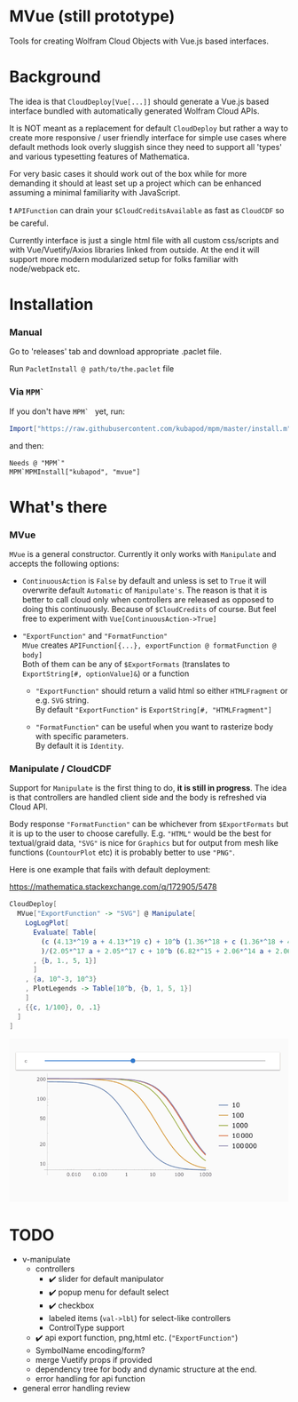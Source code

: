 # MVue (still prototype)

Tools for creating Wolfram Cloud Objects with Vue.js based interfaces.

# Background

The idea is that `CloudDeploy[Vue[...]]` should generate a Vue.js based interface bundled with automatically generated Wolfram Cloud APIs.

It is NOT meant as a replacement for default `CloudDeploy` but rather a way to create more responsive / user friendly interface for simple use cases where default methods look overly sluggish since they need to support all 'types' and various typesetting features of Mathematica.

For very basic cases it should work out of the box while for more demanding it should at least set up a project which can be enhanced assuming a minimal familiarity with JavaScript.

:exclamation: `APIFunction` can drain your `$CloudCreditsAvailable` as fast as `CloudCDF` so be careful.

Currently interface is just a single html file with all custom css/scripts and with Vue/Vuetify/Axios libraries linked from outside. At the end it will support more modern modularized setup for folks familiar with node/webpack etc.  
 
# Installation
 
### Manual
 
   Go to 'releases' tab and download appropriate .paclet file.
    
   Run `PacletInstall @ path/to/the.paclet` file
   
### Via ``MPM` ``
   
If you don't have ``MPM` `` yet, run:
   
```Mathematica
Import["https://raw.githubusercontent.com/kubapod/mpm/master/install.m"]
```

   
and then:
   
    Needs @ "MPM`"    
    MPM`MPMInstall["kubapod", "mvue"]
 
# What's there 

 ### MVue
 
 `MVue` is a general constructor. Currently it only works with `Manipulate` and accepts the following options:
 
  - `ContinuousAction` is `False` by default and unless is set to `True` it will overwrite default `Automatic` of `Manipulate's`. The reason is that it is better to call cloud only when controllers are released as opposed to doing this continuously. Because of `$CloudCredits` of course. But feel free to experiment with `Vue[ContinuousAction->True]`
  
  - `"ExportFunction"` and `"FormatFunction"`   
  `MVue` creates `APIFunction[{...}, exportFunction @ formatFunction @ body]`  
   Both of them can be any of `$ExportFormats` (translates to `ExportString[#, optionValue]&`) or a function
   
    - `"ExportFunction"` should return a valid html so either `HTMLFragment` or e.g. `SVG` string.  
     By default `"ExportFunction"` is `ExportString[#, "HTMLFragment"]`
     
    - `"FormatFunction"` can be useful when you want to rasterize body with specific parameters.   
    By default it is `Identity`. 
  
 
 ### Manipulate / CloudCDF
 
 Support for `Manipulate` is the first thing to do, **it is still in progress**. The idea is that controllers are handled client side and the body is refreshed via Cloud API. 
 
 Body response `"FormatFunction"` can be whichever from `$ExportFormats` but it is up to the user to choose carefully. E.g. `"HTML"` would be the best for textual/graid data, `"SVG"` is nice for `Graphics` but for output from mesh like functions (`CountourPlot` etc) it is probably better to use `"PNG"`.  
 
 Here is one example that fails with default deployment:
 
 https://mathematica.stackexchange.com/q/172905/5478
 
```Mathematica
CloudDeploy[
  MVue["ExportFunction" -> "SVG"] @ Manipulate[
    LogLogPlot[
      Evaluate[ Table[
        (c (4.13*^19 a + 4.13*^19 c) + 10^b (1.36*^18 + c (1.36*^18 + 4.15*^16 a + 4.15*^16 c))
        )/(2.05*^17 a + 2.05*^17 c + 10^b (6.82*^15 + 2.06*^14 a + 2.06*^14 c))
      , {b, 1., 5, 1}]
      ]
    , {a, 10^-3, 10^3}
    , PlotLegends -> Table[10^b, {b, 1, 5, 1}]
    ]
  , {{c, 1/100}, 0, .1}
  ]
]
 ```
    
![Alt text](data/v-manipulate-simple.gif?raw=true "v-manipulate")    
 
# TODO

- v-manipulate
  - controllers 
    + :heavy_check_mark: slider for default manipulator 
    + :heavy_check_mark: popup menu for default select 
    + :heavy_check_mark: checkbox 
    - labeled items (`val->lbl`) for select-like controllers
    - ControlType support  
  + :heavy_check_mark: api export function, png,html etc.  (`"ExportFunction"`)       
  - SymbolName encoding/form?        
  - merge Vuetify props if provided        
  - dependency tree for body and dynamic structure at the end.
  - error handling for api function
 - general error handling review